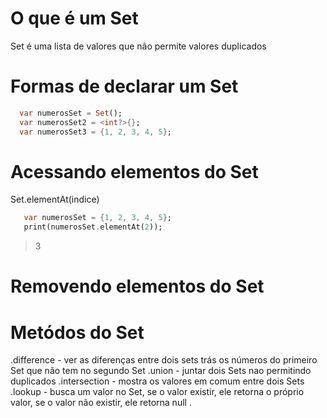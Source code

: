 # O que é um Set
Set é uma lista de valores que não permite valores duplicados

# Formas de declarar um Set
```dart
  var numerosSet = Set();
  var numerosSet2 = <int?>{};
  var numerosSet3 = {1, 2, 3, 4, 5};
```


# Acessando  elementos do Set
Set.elementAt(indice)
```dart
   var numerosSet = {1, 2, 3, 4, 5};
   print(numerosSet.elementAt(2)); 
```
>3
# Removendo elementos do Set
# Metódos do Set



.difference - ver as diferenças entre dois sets 
trás os números do primeiro Set que não tem no segundo Set
.union -  juntar dois Sets nao permitindo duplicados 
.intersection - mostra os valores em comum entre dois Sets
.lookup - busca um valor no Set, se o valor existir, ele retorna o próprio valor, se o valor não existir, ele retorna null 
.
